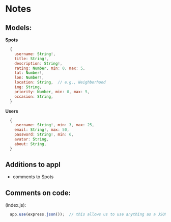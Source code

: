 # Notes

## Models:
**Spots** 
```javascript 
  {
    username: String!,
    title: String!,
    description: String!,
    rating: Number, min: 0, max: 5,
    lat: Number!,
    lon: Number!,
    location: String,  // e.g., Neighborhood
    img: String,
    priority: Number, min: 0, max: 5,
    occasion: String,
  }
```

**Users**
```javascript
  {
    username: String!, min: 3, max: 25,
    email: String!, max: 50,
    password: String!, min: 6,
    avatar: String,
    about: String,
  }
```

## Additions to appl
* comments to Spots


## Comments on code:
(index.js):  
  ```javascript 
    app.use(express.json());  // this allows us to use anything as a JSON
  ```

